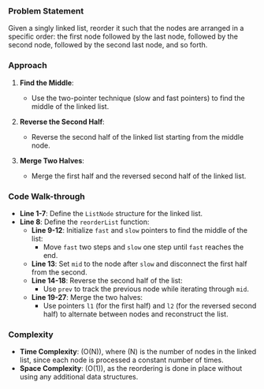 ### Problem Statement
Given a singly linked list, reorder it such that the nodes are arranged in a specific order: the first node followed by the last node, followed by the second node, followed by the second last node, and so forth.

### Approach
1. **Find the Middle**:
   - Use the two-pointer technique (slow and fast pointers) to find the middle of the linked list.
   
2. **Reverse the Second Half**:
   - Reverse the second half of the linked list starting from the middle node.

3. **Merge Two Halves**:
   - Merge the first half and the reversed second half of the linked list.

### Code Walk-through
- **Line 1-7**: Define the `ListNode` structure for the linked list.
- **Line 8**: Define the `reorderList` function:
  - **Line 9-12**: Initialize `fast` and `slow` pointers to find the middle of the list:
    - Move `fast` two steps and `slow` one step until `fast` reaches the end.
  - **Line 13**: Set `mid` to the node after `slow` and disconnect the first half from the second.
  - **Line 14-18**: Reverse the second half of the list:
    - Use `prev` to track the previous node while iterating through `mid`.
  - **Line 19-27**: Merge the two halves:
    - Use pointers `l1` (for the first half) and `l2` (for the reversed second half) to alternate between nodes and reconstruct the list.

### Complexity
- **Time Complexity**: \(O(N)\), where \(N\) is the number of nodes in the linked list, since each node is processed a constant number of times.
- **Space Complexity**: \(O(1)\), as the reordering is done in place without using any additional data structures.
